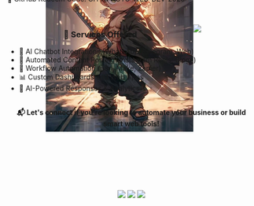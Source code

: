 <div align="center">
  <img src="https://i.pinimg.com/originals/fb/53/80/fb53801b9c134abc7c9a1c8f8c5ce76b.gif" width="25%" align="right" />
  
  <img src="https://readme-typing-svg.demolab.com?font=Inconsolata&weight=500&size=40&duration=4000&pause=300&color=A7A459&center=true&vCenter=true&multiline=true&repeat=false&random=false&width=1200&height=100&lines=AI+Automation+Web+Development;Web+Developer+Specialized+in+AI+Workflows" width="70%" />
  
<div class="1" align="right" style="margin-top: -200px;">
  <img src="zoro.jpg.jpeg" alt="Zoro" width="300">


<div align="left" style="margin-top: -395px;">
  🚀 Looking for a Web Developer providing AI automation solutions?

  I specialize in building intelligent,<br></br> automated workflows using modern web technologies:
  🔧 JavaScript • Node.js  • AI APIs

  🔹 GitHub Redeem Code: GH-AI-AUTO-WEB-DEV-2025
</div>
</div>
  <br>

  <h3>🧠 Services Offered</h3>


  <ul align="left">
    <li>🤖 AI Chatbot Integrations (WhatsApp, Telegram, Web)</li>
    <li>📱 Automated Content Posting (Instagram Reels, Blogs)</li>
    <li>🔁 Workflow Automation (n8n, Make, Zapier)</li>
    <li>📊 Custom Dashboards and Web Apps</li>
    <li>🧠 AI-Powered Responses & Analytics</li>
  </ul>

  <br>
  <strong>📬 Let's connect if you’re looking to automate your business or build smart web tools!</strong>

  <br><br>



  <br><br><br>

  <a href="https://www.linkedin.com/in/ai-automation-275ab6359/"><img src="https://img.shields.io/badge/linkedin-0a66c2?style=for-the-badge&logo=linkedin&logoColor=white" /></a>
  <a href="https://web.telegram.org/k/"><img src="https://img.shields.io/badge/telegram-26A5E4?style=for-the-badge&logo=telegram&logoColor=white" /></a>
<a href="mailto:salim@theautomagichub.com"><img src="https://img.shields.io/badge/email-EA4335?style=for-the-badge&logo=gmail&logoColor=white" /></a>
</div>
